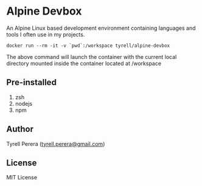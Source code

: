 # Alpine Devbox

An Alpine Linux based development environment containing languages and tools I often use in my projects.

```
docker run --rm -it -v `pwd`:/workspace tyrell/alpine-devbox
```

The above command will launch the container with the current local directory mounted inside the container located at /workspace

## Pre-installed

1. zsh
2. nodejs
2. npm


## Author

Tyrell Perera (tyrell.perera@gmail.com)

## License

MIT License
